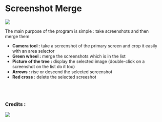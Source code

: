 <h1>Screenshot Merge</h1>

<img src="http://i.imgur.com/cxNFIfu.png"/>

<p>The main purpose of the program is simple : take screenshots and then merge them</p>

<ul>
<li><b>Camera tool :</b> take a screenshot of the primary screen and crop it easily with an area selector</li>
<li><b>Green wheel :</b> merge the screenshots which is in the list</li>
<li><b>Picture of the tree :</b> display the selected image (double-click on a screenshot on the list do it too)</li>
<li><b>Arrows :</b> rise or descend the selected screenshot</li>
<li><b>Red cross :</b> delete the selected screeshot</li>
</ul>

<br/><br/><h3>Credits :</h3>
<img src="http://i.imgur.com/NK3t0lS.png" />
